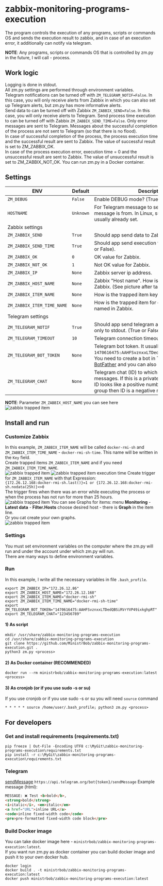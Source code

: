 # zabbix-monitoring-programs-execution
The program controls the execution of any programs, scripts or commands OS and sends the execution result to zabbix, and in case of an execution error, it additionally can notify via telegram.  

**NOTE**: Any programs, scripts or commands OS that is controlled by zm.py in the future, I will call - process.  

## Work logic
Logging is done in stdout.  
All zm.py settings are performed through environment variables.  
Telegram notifications can be turned off with `ZM_TELEGRAM_NOTIF=False`. In this case, you will only receive alerts from Zabbix in which you can also set up Telegram alerts, but zm.py has more informative alerts.  
Send data to can be turned off with Zabbix `ZM_ZABBIX_SEND=False`. In this case, you will only receive alerts to Telegram.
Send process time execution to can be turned off with Zabbix `ZM_ZABBIX_SEND_TIME=False`.
Only error messages are sent to Telegram. Messages about the successful completion of the process are not sent to Telegram (so that there is no flood).  
In case of successful completion of the process, the process execution time and the successful result are sent to Zabbix. The value of successful result is set to ZM_ZABBIX_OK.    
In case of the process execution error, execution time = 0 and the unsuccessful result are sent to Zabbix. The value of unsuccessful result is set to ZM_ZABBIX_NOT_OK.
You can run zm.py in a Docker container.

## Settings
| ENV | Default | Description                                                                                                                                                                                                             |
|----------|------|-------------------------------------------------------------------------------------------------------------------------------------------------------------------------------------------------------------------------|
| `ZM_DEBUG` | `False` | Enable DEBUG mode? (True or False).                                                                                                                                                                                     |
| `HOSTNAME` | `Unknown` | For Telegram message to see which host this message is from. In Linux, such a variable is usually already set.                                                                                                          |
| Zabbix settings |||
| `ZM_ZABBIX_SEND` | `True` | Should app send data to Zabbix? (True or False).                                                                                                                                                                        |
| `ZM_ZABBIX_SEND_TIME` | `True` | Should app send execution time to Zabbix? (True or False).                                                                                                                                                              |
| `ZM_ZABBIX_OK` | `0` | OK value for Zabbix.                                                                                                                                                                                                    |
| `ZM_ZABBIX_NOT_OK` | `1` | Not OK value for Zabbix.                                                                                                                                                                                                |
| `ZM_ZABBIX_IP` | `None` | Zabbix server ip address.                                                                                                                                                                                               |
| `ZM_ZABBIX_HOST_NAME` | `None` | Zabbix "Host name". How is the host named in Zabbix. (See picture after table).                                                                                                                                         |
| `ZM_ZABBIX_ITEM_NAME` | `None` | How is the trapped item key named in Zabbix.                                                                                                                                                                            |
| `ZM_ZABBIX_ITEM_TIME_NAME` | `None` | How is the trapped item for execution time key named in Zabbix.                                                                                                                                                         |
| Telegram settings |||
| `ZM_TELEGRAM_NOTIF` | `True` | Should app send telegram alerts? or log messages only to stdout. (True or False).                                                                                                                                       |
| `ZM_TELEGRAM_TIMEOUT` | `10` | Telegram connection timeout.                                                                                                                                                                                            |
| `ZM_TELEGRAM_BOT_TOKEN` | `None` | Telegram bot token. It usually looks like this `1470616475:AAHFSvznxxLTDedQBSiRVrYVP49ixkghpRT`. You need to create a bot in Telegram using [BotFather](https://t.me/BotFather) and you can also get a bot token there. |
| `ZM_TELEGRAM_CHAT` | `None` | Telegram chat (ID) to which the bot will send messages. If this is a private chat, then usually the ID looks like a positive number. If it is a channel or group then ID is a negative number.                          |

**NOTE**: Parameter `ZM_ZABBIX_HOST_NAME` you can see here  
![zabbix trapped item](https://github.com/MinistrBob/zabbix-monitoring-programs-execution/blob/main/static/zabbix-host-name.png?raw=true)

## Install and run
### Customize Zabbix
In this example, `ZM_ZABBIX_ITEM_NAME` will be called `docker-rmi-sh` and `ZM_ZABBIX_ITEM_TIME_NAME` - `docker-rmi-sh-time`. This name will be written in the `Key` field.  
Create trapped items `ZM_ZABBIX_ITEM_NAME` and if you need `ZM_ZABBIX_ITEM_TIME_NAME`.  
![zabbix trapped item](https://github.com/MinistrBob/zabbix-monitoring-programs-execution/blob/main/static/zabbix-trapper-item.png?raw=true)
![zabbix trapped item execution time](https://github.com/MinistrBob/zabbix-monitoring-programs-execution/blob/main/static/zabbix-trapper-item-time.png?raw=true)
Create trigger for `ZM_ZABBIX_ITEM_NAME` with that Expression:  
`{172.26.12.168:docker-rmi-sh.last()}=1 or {172.26.12.168:docker-rmi-sh.nodata(25h)}<>0`  
The trigger fires when there was an error while executing the process or when the process has not run for more than 25 hours.  
![zabbix trapped item](https://github.com/MinistrBob/zabbix-monitoring-programs-execution/blob/main/static/zabbix-trigger.png?raw=true)
You can see Graphs for items: menu **Monitoring** - **Latest data** - **Filter.Hosts** choose desired host - there is **Graph** in the item line.  
Or you cat create your own graphs.  
![zabbix trapped item](https://github.com/MinistrBob/zabbix-monitoring-programs-execution/blob/main/static/latest-data.png?raw=true)
### Settings
You must set environment variables on the computer where the zm.py will run and under the account under which zm.py will run.   
There are many ways to define environment variables.  
### Run
In this example, I write all the necessary variables in file `.bash_profile`.  
```commandline
export ZM_ZABBIX_IP="172.26.12.86"
export ZM_ZABBIX_HOST_NAME="172.26.12.168"
export ZM_ZABBIX_ITEM_NAME="docker-rmi-sh"
export ZM_ZABBIX_ITEM_TIME_NAME="docker-rmi-sh-time"
export ZM_TELEGRAM_BOT_TOKEN="1470616475:AAHFSvznxxLTDedQBSiRVrYVP49ixkghpRT"
export ZM_TELEGRAM_CHAT="123456789"
```
#### 1) As script
```commandline
mkdir /usr/share/zabbix-monitoring-programs-execution
cd /usr/share/zabbix-monitoring-programs-execution
git clone https://github.com/MinistrBob/zabbix-monitoring-programs-execution.git .
python3 zm.py <process>
``` 
#### 2) As Docker container (RECOMMENDED)
```commandline
docker run --rm ministrbob/zabbix-monitoring-programs-execution:latest <process>
```
#### 3) As cronjob (or if you use sudo -s or su)
If you use cronjob or if you use sudo -s or su you will need `source` command
```commandline
* * * * * source /home/user/.bash_profile; python3 zm.py <process>
```

## For developers
### Get and install requirements (requirements.txt)
`pip freeze | Out-File -Encoding UTF8 c:\MyGit\zabbix-monitoring-programs-execution\requirements.txt`  
`pip install -r c:\MyGit\zabbix-monitoring-programs-execution\requirements.txt`  

### Telegram
[sendMessage](https://telegram-bot-sdk.readme.io/reference/sendmessage) `https://api.telegram.org/bot{token}/sendMessage`
Example message (html):
```html
MESSAGE: ❌ Test <b>bold</b>,
<strong>bold</strong>
<i>italic</i>, <em>italic</em>
<a href="URL">inline URL</a>
<code>inline fixed-width code</code>
<pre>pre-formatted fixed-width code block</pre>
```
### Build Docker image
You can take docker image here - `ministrbob/zabbix-monitoring-programs-execution:latest`.  
If you want run zm.py as docker container you can build docker image and push it to your own docker hub.  
```
docker login
docker build . -t ministrbob/zabbix-monitoring-programs-execution:latest
docker push ministrbob/zabbix-monitoring-programs-execution:latest
```
